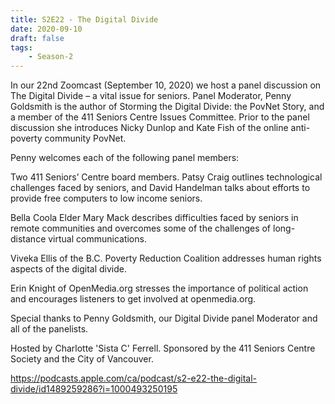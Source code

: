 ```yaml
---
title: S2E22 - The Digital Divide
date: 2020-09-10
draft: false
tags:
    - Season-2
---
```


In our 22nd Zoomcast (September 10, 2020) we host a panel  discussion on The Digital Divide – a vital issue for seniors. Panel  Moderator, Penny Goldsmith is the author of Storming the Digital Divide: the PovNet Story,  and a member of the 411 Seniors Centre Issues Committee. Prior to the  panel discussion she introduces Nicky Dunlop and Kate Fish of the online  anti-poverty community PovNet.

Penny welcomes each of the following panel members:

Two 411 Seniors’ Centre board members. Patsy Craig outlines  technological challenges faced by seniors, and David Handelman talks  about efforts to provide free computers to low income seniors.

Bella Coola Elder Mary Mack describes difficulties faced by seniors  in remote communities and overcomes some of the challenges of  long-distance virtual communications.

Viveka Ellis of the B.C. Poverty Reduction Coalition addresses human rights aspects of the digital divide.

Erin Knight of OpenMedia.org stresses the importance of political action and encourages listeners to get involved at openmedia.org.

Special thanks to Penny Goldsmith, our Digital Divide panel Moderator and all of the panelists.

Hosted by Charlotte 'Sista C' Ferrell. Sponsored by the 411 Seniors Centre Society and the City of Vancouver.

https://podcasts.apple.com/ca/podcast/s2-e22-the-digital-divide/id1489259286?i=1000493250195